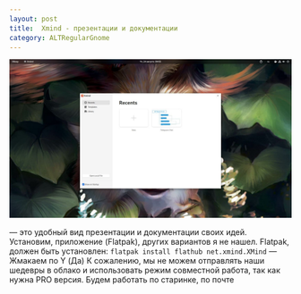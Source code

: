 ```yaml
---
layout: post
title:  Xmind - презентации и документации
category: ALTRegularGnome
---
```



![xmind](/img/Pasted%20image%2020230826211844.png)

— это удобный вид презентации и документации своих идей. Установим, приложение (Flatpak), других вариантов я не нашел. Flatpak, должен быть установлен: `flatpak install flathub net.xmind.XMind` — Жмакаем по Y (Да) К сожалению, мы не можем отправлять наши шедевры в облако и использовать режим совместной работа, так как нужна PRO версия. Будем работать по старинке, по почте